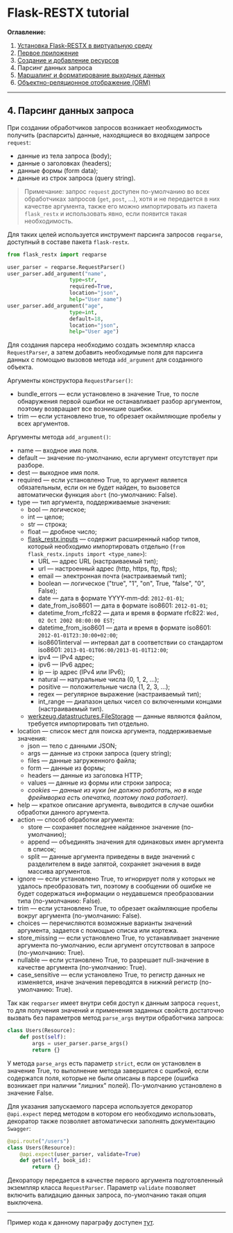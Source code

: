 # Flask-RESTX tutorial

**Оглавление:**

1. [Установка Flask-RESTX в виртуальную среду](../01_virtual_environment/README.md)
2. [Первое приложение](../02_first_application/README.md)
3. [Создание и добавление ресурсов](../03_creating_resources/README.md)
4. Парсинг данных запроса
5. [Маршалинг и форматирование выходных данных](../05_marshalling/README.md)
6. [Объектно-реляционное отображение (ORM)](../06_orm/README.md)

---

## 4. Парсинг данных запроса

При создании обработчиков запросов возникает необходимость получить (распарсить) данные, находящиеся во входящем запросе `request`:
* данные из тела запроса (body);
* данные о заголовках (headers);
* данные формы (form data);
* данные из строк запроса (query string).

> Примечание: запрос `request` доступен по-умолчанию во всех обработчиках запросов (`get`, `post`, ...), хотя и не передается в них качестве аргумента, также его можно импортировать из пакета `flask_restx` и использовать явно, если появится такая необходимость. 

Для таких целей используется инструмент парсинга запросов `reqparse`, доступный в составе пакета `flask-restx`.

```python
from flask_restx import reqparse

user_parser = reqparse.RequestParser()
user_parser.add_argument("name", 
                    type=str, 
                    required=True, 
                    location="json", 
                    help="User name")
user_parser.add_argument("age", 
                    type=int, 
                    default=18, 
                    location="json", 
                    help="User age")
```

Для создания парсера необходимо создать экземпляр класса `RequestParser`, а затем добавить необходимые поля для парсинга данных с помощью вызовов метода `add_argument` для созданного объекта.

Аргументы конструктора `RequestParser()`:
* bundle_errors — если установлено в значение True, то после обнаружения первой ошибки не останавливает разбор аргументом, поэтому возвращает все возникшие ошибки.
* trim — если установлено true, то обрезает окаймляющие пробелы у всех аргументов.

Аргументы метода `add_argument()`:
* name — входное имя поля.
* default — значение по-умолчанию, если аргумент отсутствует при разборе.
* dest — выходное имя поля.
* required — если установлено True, то аргумент является обязательным, если он не будет найден, то вызовется автоматически функция `abort` (по-умолчанию: False).
* type — тип аргумента, поддерживаемые значения: 
  * bool — логическое;
  * int — целое;
  * str — строка;
  * float — дробное число; 
  * [flask_restx.inputs](https://flask-restx.readthedocs.io/en/latest/api.html#module-flask_restx.inputs) — содержит расширенный набор типов, который необходимо импортировать отдельно (`from flask_restx.inputs import <type_name>`):
    * URL — адрес URL (настраиваемый тип);
    * url — настроенный адрес (http, https, ftp, ftps);
    * email — электронная почта (настраиваемый тип);
    * boolean — логическое ("true", "1", "on", True, "false", "0", False);
    * date — дата в формате YYYY-mm-dd: `2012-01-01`;
    * date_from_iso8601 — дата в формате iso8601: `2012-01-01`;
    * datetime_from_rfc822 — дата и время в формате rfc822: `Wed, 02 Oct 2002 08:00:00 EST`;
    * datetime_from_iso8601 — дата и время в формате iso8601: `2012-01-01T23:30:00+02:00`;
    * iso8601interval — интервал дат в соответствии со стандартом iso8601: `2013-01-01T06:00/2013-01-01T12:00`;
    * ipv4 — IPv4 адрес;
    * ipv6 — IPv6 адрес;
    * ip — ip адрес (IPv4 или IPv6);
    * natural — натуральные числа (0, 1, 2, ...);
    * positive — положительные числа (1, 2, 3, ...);
    * regex — регулярное выражение (настраиваемый тип);
    * int_range — диапазон целых чисел со включенными концами (настраиваемый тип).
  * [werkzeug.datastructures.FileStorage](https://werkzeug.palletsprojects.com/en/2.0.x/datastructures/#others) — данные являются файлом, требуется импортировать тип отдельно.
* location — список мест для поиска аргумента, поддерживаемые значения: 
  * json — тело с данными JSON;
  * args — данные из строки запроса (query string);
  * files — данные загруженного файла;
  * form — данные из формы;
  * headers — данные из заголовка HTTP;
  * values — данные из формы или строки запроса;
  * *cookies — данные из куки (не должно работать, но в коде фреймворка есть опечатка, поэтому пока работает)*.
* help — краткое описание аргумента, выводится в случае ошибки обработки данного аргумента.
* action — способ обработки аргумента: 
  * store — сохраняет последнее найденное значение (по-умолчанию);
  * append — объединять значения для одинаковых имен аргумента в список;
  * split — данные аргумента приведены в виде значений с разделителем в виде запятой, сохраняет значения в виде массива аргументов.
* ignore — если установлено True, то игнорирует поля у которых не удалось преобразовать тип, поэтому в сообщении об ошибке не будет содержаться информации о неудавшемся преобразовании типа (по-умолчанию: False).
* trim — если установлено True, то обрезает окаймляющие пробелы вокруг аргумента (по-умолчанию: False).
* choices — перечисляются возможные варианты значений аргумента, задается с помощью списка или кортежа.
* store_missing — если установлено True, то устанавливает значение аргумента по-умолчанию, если аргумент отсутствовал в запросе (по-умолчанию: True).
* nullable — если установлено True, то разрешает null-значение в качестве аргумента (по-умолчанию: True).
* case_sensitive — если установлено True, то регистр данных не изменяется, иначе значения переводятся в нижний регистр (по-умолчанию: True).


Так как `reqparser` имеет внутри себя доступ к данным запроса `request`, то для получения значений и применения заданных свойств достаточно вызвать без параметров метод `parse_args` внутри обработчика запроса:

```python
class Users(Resource):
    def post(self):
        args = user_parser.parse_args()
        return {}
```

У метода `parse_args` есть параметр `strict`, если он установлен в значение True, то выполнение метода завершится с ошибкой, если содержатся поля, которые не были описаны в парсере (ошибка возникает при наличии "лишних" полей). По-умолчанию установлено в значение False. 

Для указания запускаемого парсера используется декоратор `@api.expect` перед методом в котором его необходимо использовать, декоратор также позволяет автоматически заполнять документацию `Swagger`:

```python
@api.route("/users")
class Users(Resource):
    @api.expect(user_parser, validate=True)
    def get(self, book_id):
        return {}
```

Декоратору передается в качестве первого аргумента подготовленный экземпляр класса `RequestParser`. Параметр `validate` позволяет включить валидацию данных запроса, по-умолчанию такая опция выключена.

---

Пример кода к данному параграфу доступен [тут](./main.py).
